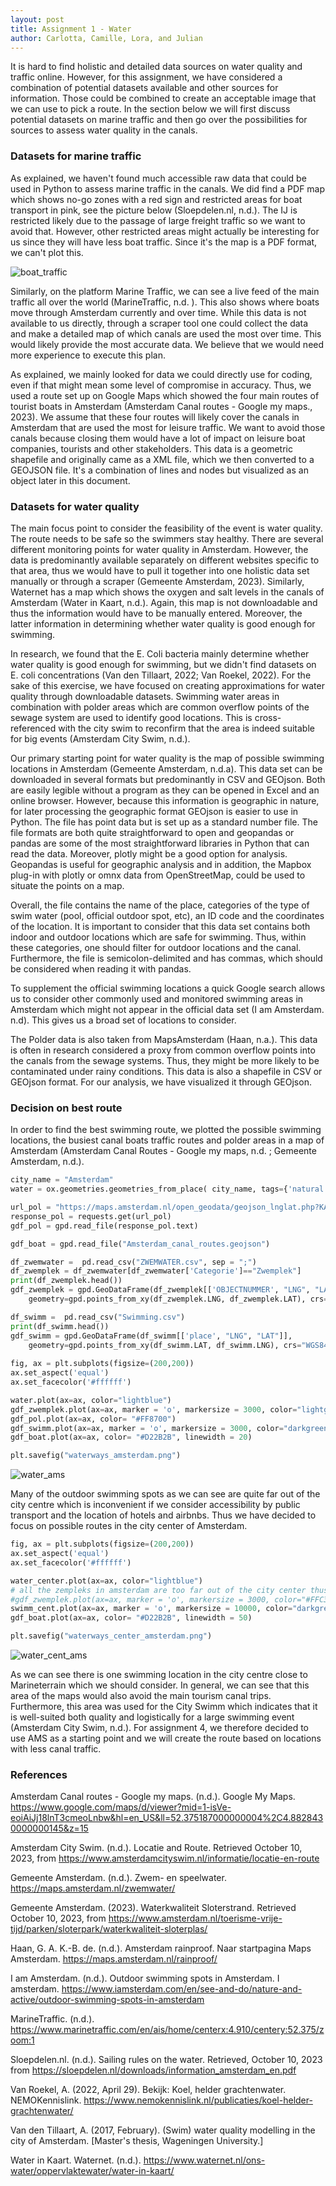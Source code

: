 ```yaml
---
layout: post
title: Assignment 1 - Water
author: Carlotta, Camille, Lora, and Julian
---
```


It is hard to find holistic and detailed data sources on water quality and traffic online. However, for this assignment, we have considered a combination of potential datasets available and other sources for information. Those could be combined to create an acceptable image that we can use to pick a route. In the section below we will first discuss potential datasets on marine traffic and then go over the possibilities for sources to assess water quality in the canals.  

### Datasets for marine traffic 

As explained, we haven't found much accessible raw data that could be used in Python to assess marine traffic in the canals. We did find a PDF map which shows no-go zones with a red sign and restricted areas for boat transport in pink, see the picture below (Sloepdelen.nl, n.d.). The IJ is restricted likely due to the passage of large freight traffic so we want to avoid that. However, other restricted areas might actually be interesting for us since they will have less boat traffic. Since it's the map is a PDF format, we can't plot this.

![boat_traffic](./traffic.png)

Similarly, on the platform Marine Traffic, we can see a live feed of the main traffic all over the world (MarineTraffic, n.d. ). This also shows where boats move through Amsterdam currently and over time. While this data is not available to us directly, through a scraper tool one could collect the data and make a detailed map of which canals are used the most over time. This would likely provide the most accurate data. We believe that we would need more experience to execute this plan. 

As explained, we mainly looked for data we could directly use for coding, even if that might mean some level of compromise in accuracy. Thus, we used a route set up on Google Maps which showed the four main routes of tourist boats in Amsterdam (Amsterdam Canal routes - Google my maps., 2023). We assume that these four routes will likely cover the canals in Amsterdam that are used the most for leisure traffic. We want to avoid those canals because closing them would have a lot of impact on leisure boat companies, tourists and other stakeholders. This data is a geometric shapefile and originally came as a XML file, which we then converted to a GEOJSON file. It's a combination of lines and nodes but visualized as an object later in this document.

### Datasets for water quality  

The main focus point to consider the feasibility of the event is water quality. The route needs to be safe so the swimmers stay healthy. 
There are several different monitoring points for water quality in Amsterdam. However, the data is predominantly available separately on different websites specific to that area, thus we would have to pull it together into one holistic data set manually or through a scraper (Gemeente Amsterdam, 2023). Similarly, Waternet has a map which shows the oxygen and salt levels in the canals of Amsterdam (Water in Kaart, n.d.). Again, this map is not downloadable and thus the information would have to be manually entered. Moreover, the latter information in determining whether water quality is good enough for swimming.

In research, we found that the E. Coli bacteria mainly determine whether water quality is good enough for swimming, but we didn't find datasets on E. coli concentrations (Van den Tillaart, 2022; Van Roekel, 2022). For the sake of this exercise, we have focused on creating approximations for water quality through downloadable datasets. Swimming water areas in combination with polder areas which are common overflow points of the sewage system are used to identify good locations. This is cross-referenced with the city swim to reconfirm that the area is indeed suitable for big events (Amsterdam City Swim, n.d.).

Our primary starting point for water quality is the map of possible swimming locations in Amsterdam (Gemeente Amsterdam, n.d.a). This data set can be downloaded in several formats but predominantly in CSV and GEOjson. Both are easily legible without a program as they can be opened in Excel and an online browser. However, because this information is geographic in nature, for later processing the geographic format GEOjson is easier to use in Python. The file has point data but is set up as a standard number file. The file formats are both quite straightforward to open and geopandas or pandas are some of the most straightforward libraries in Python that can read the data. Moreover, plotly might be a good option for analysis. Geopandas is useful for geographic analysis and in addition, the Mapbox plug-in with plotly or omnx data from OpenStreetMap, could be used to situate the points on a map. 

Overall, the file contains the name of the place, categories of the type of swim water (pool, official outdoor spot, etc), an ID code and the coordinates of the location. It is important to consider that this data set contains both indoor and outdoor locations which are safe for swimming. Thus, within these categories, one should filter for outdoor locations and the canal. Furthermore, the file is semicolon-delimited and has commas, which should be considered when reading it with pandas.

To supplement the official swimming locations a quick Google search allows us to consider other commonly used and monitored swimming areas in Amsterdam which might not appear in the official data set (I am Amsterdam. n.d). This gives us a broad set of locations to consider.

The Polder data is also taken from MapsAmsterdam (Haan, n.a.). This data is often in research considered a proxy from common overflow points into the canals from the sewage systems. Thus, they might be more likely to be contaminated under rainy conditions. This data is also a shapefile in CSV or GEOjson format. For our analysis, we have visualized it through GEOjson.


### Decision on best route

In order to find the best swimming route, we plotted the possible swimming locations, the busiest canal boats traffic routes and polder areas in a map of Amsterdam (Amsterdam Canal Routes - Google my maps, n.d. ; Gemeente Amsterdam, n.d.). 
```python
city_name = "Amsterdam"
water = ox.geometries.geometries_from_place( city_name, tags={'natural' : 'water'})

url_pol = "https://maps.amsterdam.nl/open_geodata/geojson_lnglat.php?KAARTLAAG=RAINPROOF_POLDERRIOOL&THEMA=rainproof"
response_pol = requests.get(url_pol)
gdf_pol = gpd.read_file(response_pol.text)

gdf_boat = gpd.read_file("Amsterdam_canal_routes.geojson")

df_zwemwater =  pd.read_csv("ZWEMWATER.csv", sep = ";")
df_zwemplek = df_zwemwater[df_zwemwater['Categorie']=="Zwemplek"]
print(df_zwemplek.head())
gdf_zwemplek = gpd.GeoDataFrame(df_zwemplek[['OBJECTNUMMER', "LNG", "LAT", "Categorie"]],
    geometry=gpd.points_from_xy(df_zwemplek.LNG, df_zwemplek.LAT), crs="WGS84")

df_swimm =  pd.read_csv("Swimming.csv")
print(df_swimm.head())
gdf_swimm = gpd.GeoDataFrame(df_swimm[['place', "LNG", "LAT"]],
    geometry=gpd.points_from_xy(df_swimm.LAT, df_swimm.LNG), crs="WGS84")
      
fig, ax = plt.subplots(figsize=(200,200))
ax.set_aspect('equal')
ax.set_facecolor('#ffffff')

water.plot(ax=ax, color="lightblue")
gdf_zwemplek.plot(ax=ax, marker = 'o', markersize = 3000, color="lightgreen")
gdf_pol.plot(ax=ax, color= "#FF8700")
gdf_swimm.plot(ax=ax, marker = 'o', markersize = 3000, color="darkgreen")
gdf_boat.plot(ax=ax, color= "#D22B2B", linewidth = 20)

plt.savefig("waterways_amsterdam.png")
```
![water_ams](./waterways_amsterdam.png)

Many of the outdoor swimming spots as we can see are quite far out of the city centre which is inconvenient if we consider accessibility by public transport and the location of hotels and airbnbs. Thus we have decided to focus on possible routes in the city center of Amsterdam.

```python
fig, ax = plt.subplots(figsize=(200,200))
ax.set_aspect('equal')
ax.set_facecolor('#ffffff')

water_center.plot(ax=ax, color="lightblue")
# all the zempleks in amsterdam are too far out of the city center thus to low connectivity
#gdf_zwemplek.plot(ax=ax, marker = 'o', markersize = 3000, color="#FFC300")
swimm_cent.plot(ax=ax, marker = 'o', markersize = 10000, color="darkgreen")
gdf_boat.plot(ax=ax, color= "#D22B2B", linewidth = 50)

plt.savefig("waterways_center_amsterdam.png")
```
![water_cent_ams](./waterways_center_amsterdam.png)

  As we can see there is one swimming location in the city centre close to Marineterrain which we should consider. In general, we can see that this area of the maps would also avoid the main tourism canal trips. Furthermore, this area was used for the City Swimm which indicates that it is well-suited both quality and logistically for a large swimming event (Amsterdam City Swim, n.d.). For assignment 4, we therefore decided to use AMS as a starting point and we will create the route based on locations with less canal traffic.

### References 

Amsterdam Canal routes - Google my maps. (n.d.). Google My Maps. https://www.google.com/maps/d/viewer?mid=1-isVe-eoiAiJj18lnT3cmeoLnbw&hl=en_US&ll=52.375187000000004%2C4.8828430000000145&z=15 

Amsterdam City Swim. (n.d.). Locatie and Route. Retrieved October 10, 2023, from https://www.amsterdamcityswim.nl/informatie/locatie-en-route

Gemeente Amsterdam. (n.d.). Zwem- en speelwater. https://maps.amsterdam.nl/zwemwater/ 

Gemeente Amsterdam. (2023). Waterkwaliteit Sloterstrand. Retrieved October 10, 2023, from  https://www.amsterdam.nl/toerisme-vrije-tijd/parken/sloterpark/waterkwaliteit-sloterplas/ 

Haan, G. A. K.-B. de. (n.d.). Amsterdam rainproof. Naar startpagina Maps Amsterdam. https://maps.amsterdam.nl/rainproof/ 

I am Amsterdam. (n.d.). Outdoor swimming spots in Amsterdam. I amsterdam. https://www.iamsterdam.com/en/see-and-do/nature-and-active/outdoor-swimming-spots-in-amsterdam 

MarineTraffic. (n.d.).  https://www.marinetraffic.com/en/ais/home/centerx:4.910/centery:52.375/zoom:1 

Sloepdelen.nl. (n.d.). Sailing rules on the water. Retrieved, October 10, 2023 from https://sloepdelen.nl/downloads/information_amsterdam_en.pdf 

Van Roekel, A. (2022, April 29). Bekijk: Koel, helder grachtenwater. NEMOKennislink. https://www.nemokennislink.nl/publicaties/koel-helder-grachtenwater/ 

Van den Tillaart, A. (2017, February). (Swim) water quality modelling in the city of Amsterdam. [Master's thesis, Wageningen University.] 

Water in Kaart. Waternet. (n.d.). https://www.waternet.nl/ons-water/oppervlaktewater/water-in-kaart/ 
